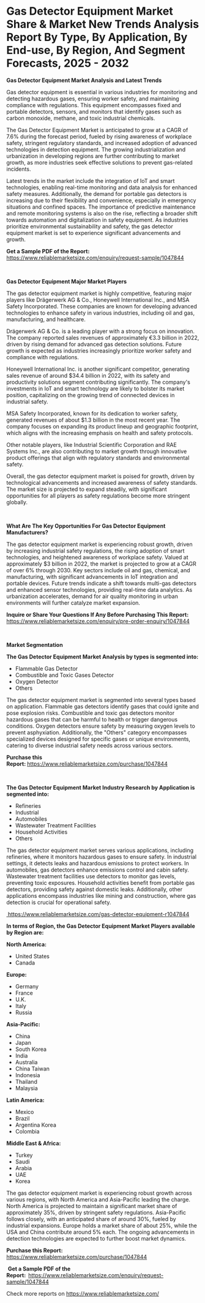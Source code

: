 <p><h1>Gas Detector Equipment Market Share & Market New Trends Analysis Report By Type, By Application, By End-use, By Region, And Segment Forecasts, 2025 - 2032</h1></p><p><strong>Gas Detector Equipment Market Analysis and Latest Trends</strong></p>
<p><p>Gas detector equipment is essential in various industries for monitoring and detecting hazardous gases, ensuring worker safety, and maintaining compliance with regulations. This equipment encompasses fixed and portable detectors, sensors, and monitors that identify gases such as carbon monoxide, methane, and toxic industrial chemicals.</p><p>The Gas Detector Equipment Market is anticipated to grow at a CAGR of 7.6% during the forecast period, fueled by rising awareness of workplace safety, stringent regulatory standards, and increased adoption of advanced technologies in detection equipment. The growing industrialization and urbanization in developing regions are further contributing to market growth, as more industries seek effective solutions to prevent gas-related incidents.</p><p>Latest trends in the market include the integration of IoT and smart technologies, enabling real-time monitoring and data analysis for enhanced safety measures. Additionally, the demand for portable gas detectors is increasing due to their flexibility and convenience, especially in emergency situations and confined spaces. The importance of predictive maintenance and remote monitoring systems is also on the rise, reflecting a broader shift towards automation and digitalization in safety equipment. As industries prioritize environmental sustainability and safety, the gas detector equipment market is set to experience significant advancements and growth.</p></p>
<p><strong>Get a Sample PDF of the Report:&nbsp;</strong> <a href="https://www.reliablemarketsize.com/enquiry/request-sample/1047844?utm_campaign=1832&utm_medium=2&utm_source=Github&utm_content=ia&utm_term=10042025&utm_id=gas-detector-equipment">https://www.reliablemarketsize.com/enquiry/request-sample/1047844</a></p>
<p>&nbsp;</p>
<p><strong>Gas Detector Equipment Major Market Players</strong></p>
<p><p>The gas detector equipment market is highly competitive, featuring major players like Drägerwerk AG & Co., Honeywell International Inc., and MSA Safety Incorporated. These companies are known for developing advanced technologies to enhance safety in various industries, including oil and gas, manufacturing, and healthcare.</p><p>Drägerwerk AG & Co. is a leading player with a strong focus on innovation. The company reported sales revenues of approximately €3.3 billion in 2022, driven by rising demand for advanced gas detection solutions. Future growth is expected as industries increasingly prioritize worker safety and compliance with regulations.</p><p>Honeywell International Inc. is another significant competitor, generating sales revenue of around $34.4 billion in 2022, with its safety and productivity solutions segment contributing significantly. The company's investments in IoT and smart technology are likely to bolster its market position, capitalizing on the growing trend of connected devices in industrial safety.</p><p>MSA Safety Incorporated, known for its dedication to worker safety, generated revenues of about $1.3 billion in the most recent year. The company focuses on expanding its product lineup and geographic footprint, which aligns with the increasing emphasis on health and safety protocols.</p><p>Other notable players, like Industrial Scientific Corporation and RAE Systems Inc., are also contributing to market growth through innovative product offerings that align with regulatory standards and environmental safety.</p><p>Overall, the gas detector equipment market is poised for growth, driven by technological advancements and increased awareness of safety standards. The market size is projected to expand steadily, with significant opportunities for all players as safety regulations become more stringent globally.</p></p>
<p>&nbsp;</p>
<p><strong>What Are The Key Opportunities For Gas Detector Equipment Manufacturers?</strong></p>
<p><p>The gas detector equipment market is experiencing robust growth, driven by increasing industrial safety regulations, the rising adoption of smart technologies, and heightened awareness of workplace safety. Valued at approximately $3 billion in 2022, the market is projected to grow at a CAGR of over 6% through 2030. Key sectors include oil and gas, chemical, and manufacturing, with significant advancements in IoT integration and portable devices. Future trends indicate a shift towards multi-gas detectors and enhanced sensor technologies, providing real-time data analytics. As urbanization accelerates, demand for air quality monitoring in urban environments will further catalyze market expansion.</p></p>
<p><strong>Inquire or Share Your Questions If Any Before Purchasing This Report:</strong> <a href="https://www.reliablemarketsize.com/enquiry/pre-order-enquiry/1047844?utm_campaign=1832&utm_medium=2&utm_source=Github&utm_content=ia&utm_term=10042025&utm_id=gas-detector-equipment">https://www.reliablemarketsize.com/enquiry/pre-order-enquiry/1047844</a></p>
<p>&nbsp;</p>
<p><strong>Market Segmentation</strong></p>
<p><strong>The Gas Detector Equipment Market Analysis by types is segmented into:</strong></p>
<p><ul><li>Flammable Gas Detector</li><li>Combustible and Toxic Gases Detector</li><li>Oxygen Detector</li><li>Others</li></ul></p>
<p><p>The gas detector equipment market is segmented into several types based on application. Flammable gas detectors identify gases that could ignite and pose explosion risks. Combustible and toxic gas detectors monitor hazardous gases that can be harmful to health or trigger dangerous conditions. Oxygen detectors ensure safety by measuring oxygen levels to prevent asphyxiation. Additionally, the "Others" category encompasses specialized devices designed for specific gases or unique environments, catering to diverse industrial safety needs across various sectors.</p></p>
<p><strong>Purchase this Report:&nbsp;</strong><a href="https://www.reliablemarketsize.com/purchase/1047844?utm_campaign=1832&utm_medium=2&utm_source=Github&utm_content=ia&utm_term=10042025&utm_id=gas-detector-equipment">https://www.reliablemarketsize.com/purchase/1047844</a></p>
<p>&nbsp;</p>
<p><strong>The Gas Detector Equipment Market Industry Research by Application is segmented into:</strong></p>
<p><ul><li>Refineries</li><li>Industrial</li><li>Automobiles</li><li>Wastewater Treatment Facilities</li><li>Household Activities</li><li>Others</li></ul></p>
<p><p>The gas detector equipment market serves various applications, including refineries, where it monitors hazardous gases to ensure safety. In industrial settings, it detects leaks and hazardous emissions to protect workers. In automobiles, gas detectors enhance emissions control and cabin safety. Wastewater treatment facilities use detectors to monitor gas levels, preventing toxic exposures. Household activities benefit from portable gas detectors, providing safety against domestic leaks. Additionally, other applications encompass industries like mining and construction, where gas detection is crucial for operational safety.</p></p>
<p><a href="https://www.reliablemarketsize.com/gas-detector-equipment-r1047844?utm_campaign=1832&utm_medium=2&utm_source=Github&utm_content=ia&utm_term=10042025&utm_id=gas-detector-equipment">&nbsp;https://www.reliablemarketsize.com/gas-detector-equipment-r1047844</a></p>
<p><strong>In terms of Region, the Gas Detector Equipment Market Players available by Region are:</strong></p>
<p>
    <p> <strong> North America: </strong>
        <ul>
            <li>United States</li>
            <li>Canada</li>
        </ul>
        </p> 
    <p> <strong> Europe: </strong>
        <ul>
            <li>Germany</li>
            <li>France</li>
            <li>U.K.</li>
            <li>Italy</li>
            <li>Russia</li>
        </ul>
        </p> 
    <p> <strong> Asia-Pacific: </strong>
        <ul>
            <li>China</li>
            <li>Japan</li>
            <li>South Korea</li>
            <li>India</li>
            <li>Australia</li>
            <li>China Taiwan</li>
            <li>Indonesia</li>
            <li>Thailand</li>
            <li>Malaysia</li>
        </ul>
        </p> 
    <p> <strong> Latin America: </strong>
        <ul>
            <li>Mexico</li>
            <li>Brazil</li>
            <li>Argentina Korea</li>
            <li>Colombia</li>
        </ul>
        </p> 
    <p> <strong> Middle East & Africa: </strong>
        <ul>
            <li>Turkey</li>
            <li>Saudi</li>
            <li>Arabia</li>
            <li>UAE</li>
            <li>Korea</li>
        </ul>
    </p>
    </p>
<p><p>The gas detector equipment market is experiencing robust growth across various regions, with North America and Asia-Pacific leading the charge. North America is projected to maintain a significant market share of approximately 35%, driven by stringent safety regulations. Asia-Pacific follows closely, with an anticipated share of around 30%, fueled by industrial expansions. Europe holds a market share of about 25%, while the USA and China contribute around 5% each. The ongoing advancements in detection technologies are expected to further boost market dynamics.</p></p>
<p><strong>Purchase this Report: </strong><a href="https://www.reliablemarketsize.com/purchase/1047844?utm_campaign=1832&utm_medium=2&utm_source=Github&utm_content=ia&utm_term=10042025&utm_id=gas-detector-equipment">https://www.reliablemarketsize.com/purchase/1047844</a></p>
<p>&nbsp;<strong>Get a Sample PDF of the Report:&nbsp;&nbsp;</strong><a href="https://www.reliablemarketsize.com/enquiry/request-sample/1047844?utm_campaign=1832&utm_medium=2&utm_source=Github&utm_content=ia&utm_term=10042025&utm_id=gas-detector-equipment">https://www.reliablemarketsize.com/enquiry/request-sample/1047844</a></p>
<p><strong></strong></p>
<p>Check more reports on <a href="https://www.reliablemarketsize.com/?utm_campaign=1832&utm_medium=2&utm_source=Github&utm_content=ia&utm_term=10042025&utm_id=gas-detector-equipment">https://www.reliablemarketsize.com/</a></p>